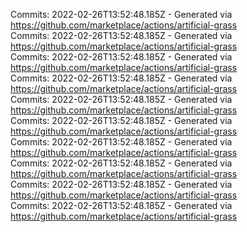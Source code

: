 Commits: 2022-02-26T13:52:48.185Z - Generated via https://github.com/marketplace/actions/artificial-grass
<br>
Commits: 2022-02-26T13:52:48.185Z - Generated via https://github.com/marketplace/actions/artificial-grass
<br>
Commits: 2022-02-26T13:52:48.185Z - Generated via https://github.com/marketplace/actions/artificial-grass
<br>
Commits: 2022-02-26T13:52:48.185Z - Generated via https://github.com/marketplace/actions/artificial-grass
<br>
Commits: 2022-02-26T13:52:48.185Z - Generated via https://github.com/marketplace/actions/artificial-grass
<br>
Commits: 2022-02-26T13:52:48.185Z - Generated via https://github.com/marketplace/actions/artificial-grass
<br>
Commits: 2022-02-26T13:52:48.185Z - Generated via https://github.com/marketplace/actions/artificial-grass
<br>
Commits: 2022-02-26T13:52:48.185Z - Generated via https://github.com/marketplace/actions/artificial-grass
<br>
Commits: 2022-02-26T13:52:48.185Z - Generated via https://github.com/marketplace/actions/artificial-grass
<br>
Commits: 2022-02-26T13:52:48.185Z - Generated via https://github.com/marketplace/actions/artificial-grass
<br>
